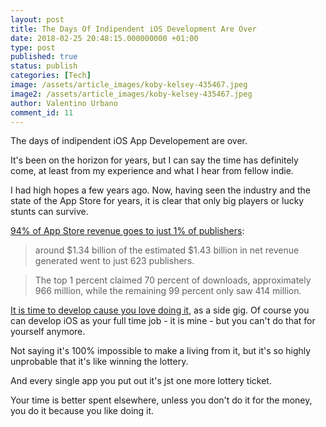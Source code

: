 ```yaml
---
layout: post
title: The Days Of Indipendent iOS Development Are Over
date: 2018-02-25 20:48:15.000000000 +01:00
type: post
published: true
status: publish
categories: [Tech]
image: /assets/article_images/koby-kelsey-435467.jpeg
image2: /assets/article_images/koby-kelsey-435467.jpeg
author: Valentino Urbano 
comment_id: 11
---
```


The days of indipendent iOS App Developement are over. 

It's been on the horizon for years, but I can say the time has definitely come, at least from my experience and what I hear from fellow indie.

I had high hopes a few years ago. Now, having seen the industry and the state of the App Store for years, it is clear that only big players or lucky stunts can survive.

[94% of App Store revenue goes to just 1% of publishers][0]:
>around $1.34 billion of the estimated $1.43 billion in net revenue generated went to just 623 publishers.

>The top 1 percent claimed 70 percent of downloads, approximately 966 million, while the remaining 99 percent only saw 414 million.

[It is time to develop cause you love doing it](http://inessential.com/2015/06/30/love), as a side gig. Of course you can develop iOS as your full time job - it is mine - but you can't do that for yourself anymore.

Not saying it's 100% impossible to make a living from it, but it's so highly unprobable that it's like winning the lottery. 

And every single app you put out it's jst one more lottery ticket. 

Your time is better spent elsewhere, unless you don't do it for the money, you do it because you like doing it.

[0]: https://www.cultofmac.com/427759/94-of-app-store-revenue-goes-to-just-1-of-publishers/